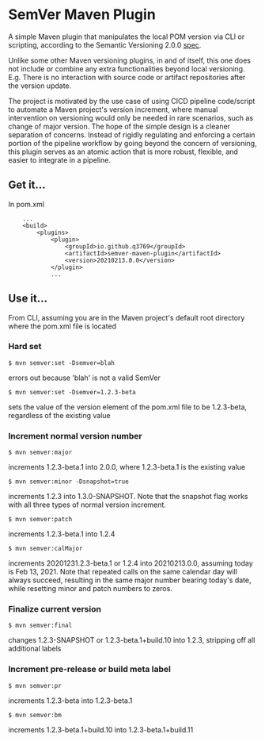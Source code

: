 # SemVer Maven Plugin

A simple Maven plugin that manipulates the local POM version via CLI or scripting, according to the Semantic Versioning 2.0.0 [spec](https://semver.org/). 

Unlike some other Maven versioning plugins, in and of itself, this one does not include or combine any extra functionalities beyond local versioning. E.g. There is no interaction with source code or artifact repositories after the version update.

The project is motivated by the use case of using CICD pipeline code/script to automate a Maven project's version increment, where manual intervention on versioning would only be needed in rare scenarios, such as change of major version. The hope of the simple design is a cleaner separation of concerns. Instead of rigidly regulating and enforcing a certain portion of the pipeline workflow by going beyond the concern of versioning, this plugin serves as an atomic action that is more robust, flexible, and easier to integrate in a pipeline.

## Get it...

In pom.xml

```
    ...
    <build>
        <plugins>
            <plugin>
                <groupId>io.github.q3769</groupId>
                <artifactId>semver-maven-plugin</artifactId>
                <version>20210213.0.0</version>
            </plugin>
            ...
```            

## Use it...

From CLI, assuming you are in the Maven project's default root directory where the pom.xml file is located 

### Hard set

```
$ mvn semver:set -Dsemver=blah
```
errors out because 'blah' is not a valid SemVer

```
$ mvn semver:set -Dsemver=1.2.3-beta
```
sets the value of the version element of the pom.xml file to be 1.2.3-beta, regardless of the existing value

### Increment normal version number

```
$ mvn semver:major
```
increments 1.2.3-beta.1 into 2.0.0, where 1.2.3-beta.1 is the existing value

```
$ mvn semver:minor -Dsnapshot=true
```
increments 1.2.3 into 1.3.0-SNAPSHOT. Note that the snapshot flag works with all three types of normal version increment.

```
$ mvn semver:patch
```
increments 1.2.3-beta.1 into 1.2.4


```
$ mvn semver:calMajor
```
increments 20201231.2.3-beta.1 or 1.2.4 into 20210213.0.0, assuming today is Feb 13, 2021. Note that repeated calls on the same calendar day will always succeed, resulting in the same major number bearing today's date, while resetting minor and patch numbers to zeros.

### Finalize current version

```
$ mvn semver:final
```
changes 1.2.3-SNAPSHOT or 1.2.3-beta.1+build.10 into 1.2.3, stripping off all additional labels

### Increment pre-release or build meta label

```
$ mvn semver:pr
```
increments 1.2.3-beta into 1.2.3-beta.1

```
$ mvn semver:bm
```
increments 1.2.3-beta.1+build.10 into 1.2.3-beta.1+build.11
